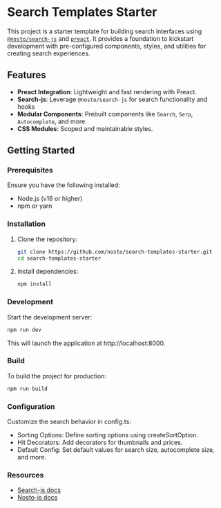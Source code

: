# Search Templates Starter

This project is a starter template for building search interfaces using [`@nosto/search-js`](https://www.npmjs.com/package/@nosto/search-js) and [`preact`](https://preactjs.com/). It provides a foundation to kickstart development with pre-configured components, styles, and utilities for creating search experiences.

## Features

- **Preact Integration**: Lightweight and fast rendering with Preact.
- **Search-js**: Leverage `@nosto/search-js` for search functionality and hooks
- **Modular Components**: Prebuilt components like `Search`, `Serp`, `Autocomplete`, and more.
- **CSS Modules**: Scoped and maintainable styles.

## Getting Started

### Prerequisites

Ensure you have the following installed:

- Node.js (v16 or higher)
- npm or yarn

### Installation

1. Clone the repository:

   ```sh
   git clone https://github.com/nosto/search-templates-starter.git
   cd search-templates-starter
   ```
2. Install dependencies:

    ```sh
    npm install
    ```

### Development

Start the development server:
```sh
npm run dev
```

This will launch the application at http://localhost:8000.

### Build
To build the project for production:
```sh
npm run build
```

### Configuration
Customize the search behavior in config.ts:

- Sorting Options: Define sorting options using createSortOption.
- Hit Decorators: Add decorators for thumbnails and prices.
- Default Config: Set default values for search size, autocomplete size, and more.

### Resources
- [Search-js docs](https://docs.nosto.com/techdocs/apis/frontend/oss/search-js)
- [Nosto-js docs](https://docs.nosto.com/techdocs/apis/frontend/oss/nosto-js)